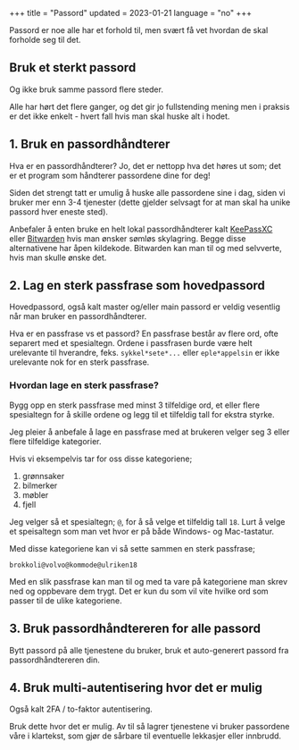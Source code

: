 +++
title = "Passord"
updated = 2023-01-21
language = "no"
+++

Passord er noe alle har et forhold til, men svært få vet hvordan de skal
forholde seg til det.

## Bruk et sterkt passord

Og ikke bruk samme passord flere steder.

Alle har hørt det flere ganger, og det gir jo fullstending mening men i praksis
er det ikke enkelt - hvert fall hvis man skal huske alt i hodet.

## 1. Bruk en passordhåndterer

Hva er en passordhåndterer? Jo, det er nettopp hva det høres ut som; det er et
program som håndterer passordene dine for deg!

Siden det strengt tatt er umulig å huske alle passordene sine i dag, siden vi
bruker mer enn 3-4 tjenester (dette gjelder selvsagt for at man skal ha unike
passord hver eneste sted).

Anbefaler å enten bruke en helt lokal passordhåndterer kalt
[KeePassXC](https://keepassxc.org/) eller [Bitwarden](https://bitwarden.com)
hvis man ønsker sømløs skylagring. Begge disse alternativene har åpen kildekode.
Bitwarden kan man til og med selvverte, hvis man skulle ønske det.

## 2. Lag en sterk passfrase som hovedpassord

Hovedpassord, også kalt master og/eller main passord er veldig vesentlig når man
bruker en passordhåndterer.

Hva er en passfrase vs et passord? En passfrase består av flere ord, ofte
separert med et spesialtegn. Ordene i passfrasen burde være helt urelevante til
hverandre, feks. `sykkel*sete*...` eller `eple*appelsin` er ikke urelevante nok
for en sterk passfrase.

### Hvordan lage en sterk passfrase?

Bygg opp en sterk passfrase med minst 3 tilfeldige ord, et eller flere
spesialtegn for å skille ordene og legg til et tilfeldig tall for ekstra styrke.

Jeg pleier å anbefale å lage en passfrase med at brukeren velger seg 3 eller
flere tilfeldige kategorier.

Hvis vi eksempelvis tar for oss disse kategoriene;

1. grønnsaker
1. bilmerker
1. møbler
1. fjell

Jeg velger så et spesialtegn; `@`, for å så velge et tilfeldig tall `18`. Lurt å
velge et speisaltegn som man vet hvor er på både Windows- og Mac-tastatur.

Med disse kategoriene kan vi så sette sammen en sterk passfrase;

`brokkoli@volvo@kommode@ulriken18`

Med en slik passfrase kan man til og med ta vare på kategoriene man skrev ned og
oppbevare dem trygt. Det er kun du som vil vite hvilke ord som passer til de
ulike kategoriene.

## 3. Bruk passordhåndtereren for alle passord

Bytt passord på alle tjenestene du bruker, bruk et auto-generert passord fra
passordhåndtereren din.

## 4. Bruk multi-autentisering hvor det er mulig

Også kalt 2FA / to-faktor autentisering.

Bruk dette hvor det er mulig. Av til så lagrer tjenestene vi bruker passordene
våre i klartekst, som gjør de sårbare til eventuelle lekkasjer eller innbrudd.
